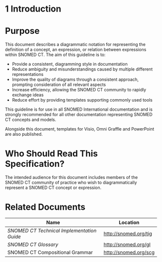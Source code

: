 # 1 Introduction

#  Purpose

This document describes a diagrammatic notation for representing the definition of a concept, an expression, or relation between expressions within SNOMED CT. The aim of this guideline is to:

  * Provide a consistent, diagramming style in documentation
  * Reduce ambiguity and misunderstandings caused by multiple different representations
  * Improve the quality of diagrams through a consistent approach, prompting consideration of all relevant aspects
  * Increase efficiency, allowing the SNOMED CT community to rapidly exchange ideas
  * Reduce effort by providing templates supporting commonly used tools

This guideline is for use in all SNOMED International documentation and is strongly recommended for all other documentation representing SNOMED CT concepts and models.

Alongside this document, templates for Visio, Omni Graffle and PowerPoint are also published.

# Who Should Read This Specification?

The intended audience for this document includes members of the SNOMED CT community of practice who wish to diagrammatically represent a SNOMED CT concept or expression.

# Related Documents

**Name**| **Location**  
---|---  
 _SNOMED CT Technical Implementation Guide_| <http://snomed.org/tig>  
 _SNOMED CT Glossary_| <http://snomed.org/gl>  
SNOMED CT Compositional Grammar| <http://snomed.org/scg>  
  
  

